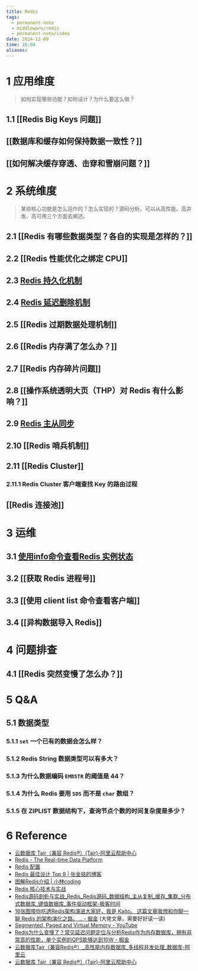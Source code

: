```yaml
---
title: Redis
tags:
  - permanent-note
  - middleware/redis
  - permanent-note/index
date: 2024-12-09
time: 16:04
aliases:
---
```

# 1 应用维度

> 如何实现哪些功能？如何设计？为什么要这么做？
## 1.1 [[Redis Big Keys 问题]]
## [[数据库和缓存如何保持数据一致性？]]
## [[如何解决缓存穿透、击穿和雪崩问题？]]
# 2 系统维度

 > 某些核心功能是怎么运作的？怎么实现的？源码分析。可以从高性能、高并发、高可用三个方面去阐述。
## 2.1 [[Redis 有哪些数据类型？各自的实现是怎样的？]]
## 2.2 [[Redis 性能优化之绑定 CPU]]
## 2.3 [Redis 持久化机制](Redis%20持久化机制.md)
## 2.4 [Redis 延迟删除机制](Redis%20延迟删除机制.md)
## 2.5 [[Redis 过期数据处理机制]]
## 2.6 [[Redis 内存满了怎么办？]]
## 2.7 [[Redis 内存碎片问题]]
## 2.8 [[操作系统透明大页（THP）对 Redis 有什么影响？]]
## 2.9 [Redis 主从同步](Redis%20主从同步.md)
## 2.10 [[Redis 哨兵机制]]
## 2.11 [[Redis Cluster]]
### 2.11.1 Redis Cluster 客户端查找 Key 的路由过程

## [[Redis 连接池]]

# 3 运维
## 3.1 [使用info命令查看Redis 实例状态](使用info命令查看Redis%20实例状态.md)
## 3.2 [[获取 Redis 进程号]]
## 3.3 [[使用 client list 命令查看客户端]]
## 3.4 [[异构数据导入 Redis]]
# 4 问题排查
## 4.1 [[Redis 突然变慢了怎么办？]]
# 5 Q&A
## 5.1 数据类型
### 5.1.1 `set` 一个已有的数据会怎么样？
### 5.1.2 Redis String 数据类型可以有多大？
### 5.1.3 为什么数据编码 `EMBSTR` 的阈值是 44？
### 5.1.4 为什么 Redis 要用 `SDS` 而不是 `char` 数组？
### 5.1.5 在 ZIPLIST 数据结构下，查询节点个数的时间复杂度是多少？
# 6 Reference
* [云数据库 Tair（兼容 Redis®）(Tair)-阿里云帮助中心](https://help.aliyun.com/zh/redis/?spm=a2c4g.11186623.0.0.3223490cwufiga)
* [Redis - The Real-time Data Platform](https://redis.io/)
* [Redis 配置](Redis%20配置.md)
* [Redis 最佳设计 Top 9 \| 张金铭的博客](https://www.zjmeow.com/archives/redis-best-design)
* [图解Redis介绍 | 小林coding](https://xiaolincoding.com/redis/)
* [Redis 核心技术与实战](https://time.geekbang.org/column/intro/100056701?tab=catalog)
* [Redis源码剖析与实战\_Redis\_Redis源码\_数据结构\_主从复制\_缓存\_集群\_分布式数据库\_键值数据库\_事件驱动框架-极客时间](https://time.geekbang.org/column/intro/100084301?tab=catalog)
* [16张图带你吃透Redis架构演进大家好，我是 Kaito。 这篇文章我想和你聊一聊 Redis 的架构演化之路。 .. - 掘金](https://juejin.cn/post/6925284711296155655) (大佬文章，需要好好读一读)
* [Segmented, Paged and Virtual Memory - YouTube](https://youtu.be/p9yZNLeOj4s?si=CVjlC-nsjzwapib6)
* [Redis为什么变慢了？常见延迟问题定位与分析Redis作为内存数据库，拥有非常高的性能，单个实例的QPS能够达到10W - 掘金](https://juejin.cn/post/6893396349648273422)
* [云数据库Tair（兼容Redis®）\_高性能内存数据库\_多线程并发处理\_数据库-阿里云](https://www.aliyun.com/product/tair?spm=a2c4g.11174283.0.0.69ab3629gWxzMZ)
* [云数据库 Tair（兼容 Redis®）(Tair)-阿里云帮助中心](https://help.aliyun.com/zh/redis/?spm=5176.29637306.J_AHgvE-XDhTWrtotIBlDQQ.9.1ba955b1Lp5oKb)